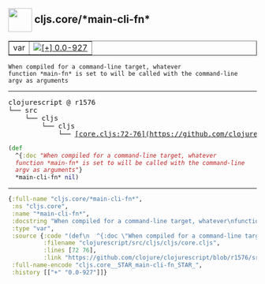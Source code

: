 ## <img width="48px" valign="middle" src="http://i.imgur.com/Hi20huC.png"> cljs.core/\*main-cli-fn\*

 <table border="1">
<tr>
<td>var</td>
<td><a href="https://github.com/cljsinfo/api-refs/tree/0.0-927"><img valign="middle" alt="[+] 0.0-927" src="https://img.shields.io/badge/+-0.0--927-lightgrey.svg"></a> </td>
</tr>
</table>

 <samp>
</samp>

```
When compiled for a command-line target, whatever
function *main-fn* is set to will be called with the command-line
argv as arguments
```

---

 <pre>
clojurescript @ r1576
└── src
    └── cljs
        └── cljs
            └── <ins>[core.cljs:72-76](https://github.com/clojure/clojurescript/blob/r1576/src/cljs/cljs/core.cljs#L72-L76)</ins>
</pre>

```clj
(def
  ^{:doc "When compiled for a command-line target, whatever
  function *main-fn* is set to will be called with the command-line
  argv as arguments"}
  *main-cli-fn* nil)
```


---

```clj
{:full-name "cljs.core/*main-cli-fn*",
 :ns "cljs.core",
 :name "*main-cli-fn*",
 :docstring "When compiled for a command-line target, whatever\nfunction *main-fn* is set to will be called with the command-line\nargv as arguments",
 :type "var",
 :source {:code "(def\n  ^{:doc \"When compiled for a command-line target, whatever\n  function *main-fn* is set to will be called with the command-line\n  argv as arguments\"}\n  *main-cli-fn* nil)",
          :filename "clojurescript/src/cljs/cljs/core.cljs",
          :lines [72 76],
          :link "https://github.com/clojure/clojurescript/blob/r1576/src/cljs/cljs/core.cljs#L72-L76"},
 :full-name-encode "cljs.core__STAR_main-cli-fn_STAR_",
 :history [["+" "0.0-927"]]}

```
